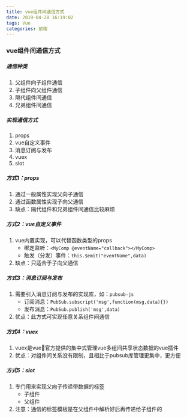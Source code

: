 ```yaml
---
title: vue组件间通信方式
date: 2019-04-28 16:19:02
tags: Vue
categories: 前端
---
```


### vue组件间通信方式

##### 通信种类

1. 父组件向子组件通信
2. 子组件向父组件通信
3. 隔代组件间通信
4. 兄弟组件间通信

##### 实现通信方式

1. props
2. vue自定义事件
3. 消息订阅与发布
4. vuex
5. slot

##### 方式1：props

1. 通过一般属性实现父向子通信
2. 通过函数属性实现子向父通信
3. 缺点：隔代组件和兄弟组件间通信比较麻烦

##### 方式2：vue自定义事件

1. vue内置实现，可以代替函数类型的props
   - 绑定监听：`<MyComp @eventName="callback"></MyComp>`
   - 触发（分发）事件：`this.$emit("eventName",data)`
2. 缺点：只适合于子向父通信

##### 方式3：消息订阅与发布

1. 需要引入消息订阅与发布的实现库，如：`pubsub-js`
   - 订阅消息：`PubSub.subscript('msg',function(msg,data){})`
   - 发布消息：`PubSub.publish('msg',data)`
2. 优点：此方式可实现任意关系组件间通信

##### 方式4：vuex

1. vuex是vue官方提供的集中式管理vue多组间共享状态数据的vue插件
2. 优点：对组件间关系没有限制，且相比于pubsub库管理更集中，更方便

##### 方式5：slot

1. 专门用来实现父向子传递带数据的标签
   - 子组件
   - 父组件
2. 注意：通信的标签模板是在父组件中解析好后再传递给子组件的